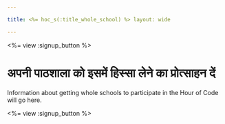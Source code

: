 ```yaml
---

title: <%= hoc_s(:title_whole_school) %> layout: wide

---
```


<%= view :signup_button %>

# अपनी पाठशाला को इसमें हिस्सा लेने का प्रोत्साहन दें

Information about getting whole schools to participate in the Hour of Code will go here.

<%= view :signup_button %>